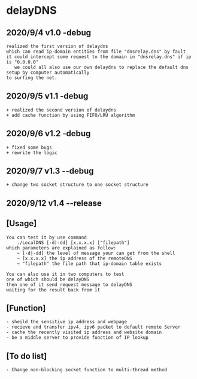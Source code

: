 # delayDNS

## 2020/9/4  v1.0 -debug
    realized the first version of delaydns
    which can read ip-domain entities from file "dnsrelay.dns" by fault
    it could intercept some request to the domain in "dnsrelay.dns" if ip is "0.0.0.0"
       we could all also use our own delaydns to replace the default dns setup by computer automatically
    to surfing the net.

## 2020/9/5  v1.1 -debug
    + realized the second version of delaydns
    + add cache function by using FIFO/LRU algorithm
    

## 2020/9/6  v1.2 -debug
    + fixed some bugs
    + rewrite the logic

## 2020/9/7  v1.3 --debug
    + change two socket structure to one socket structure
    
## 2020/9/12  v1.4 --release
    
## [Usage]
    You can test it by use command 
        ./LocalDNS [-d|-dd] [x.x.x.x] ["filepath"]
    which parameters are explained as follow:
        ~ [-d|-dd] the level of message your can get from the shell
        ~ [x.x.x.x] the ip address of the remoteDNS 
        ~ "filepath" the file path that ip-domain table exists

    You can also use it in two computers to test
    one of which should be delayDNS
    then one of it send request message to delayDNS 
    waiting for the result back from it

## [Function]
    - sheild the sensitive ip address and webpage
    - recieve and transfer ipv4, ipv6 packet to default remote Server
    - cache the recently visited ip address and website domain
    - be a middle server to provide function of IP lookup
    
## [To do list]
    - Change non-blocking socket function to multi-thread method
